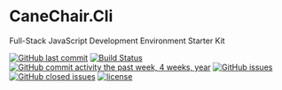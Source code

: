 # CaneChair.Cli
Full-Stack JavaScript Development Environment Starter Kit

[![GitHub last commit](https://img.shields.io/github/last-commit/simon8029/canechair.cli.svg)]() [![Build Status](https://travis-ci.org/simon8029/canechair.cli.svg?branch=master)](https://travis-ci.org/simon8029/canechair.cli) [![GitHub commit activity the past week, 4 weeks, year](https://img.shields.io/github/commit-activity/4w/simon8029/canechair.cli.svg)]() [![GitHub issues](https://img.shields.io/github/issues/simon8029/canechair.cli.svg)]() [![GitHub closed issues](https://img.shields.io/github/issues-closed/simon8029/canechair.cli.svg?colorB=green)]() [![license](https://img.shields.io/github/license/simon8029/canechair.cli.svg)]() 
